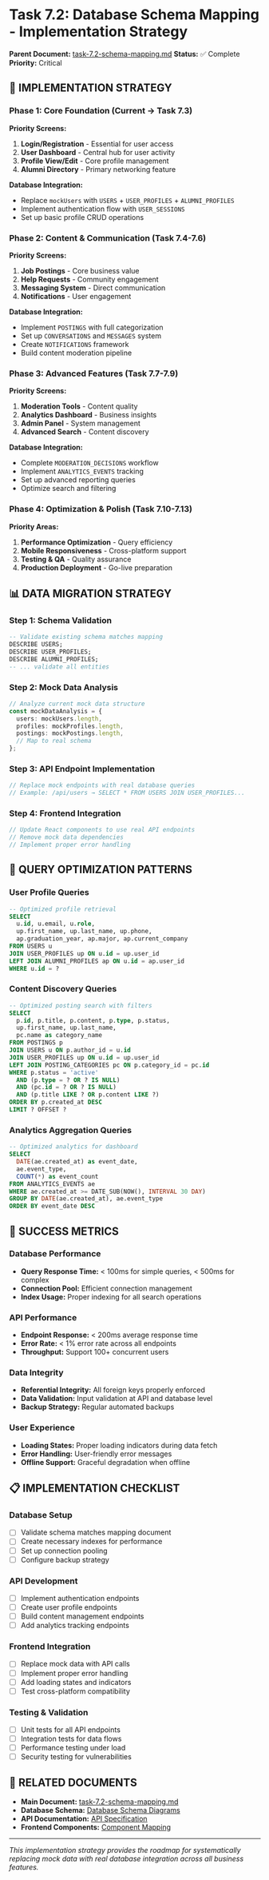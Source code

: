 # Task 7.2: Database Schema Mapping - Implementation Strategy

**Parent Document:** [task-7.2-schema-mapping.md](./task-7.2-schema-mapping.md)
**Status:** ✅ Complete
**Priority:** Critical

## 🚀 IMPLEMENTATION STRATEGY

### Phase 1: Core Foundation (Current → Task 7.3)
**Priority Screens:**
1. **Login/Registration** - Essential for user access
2. **User Dashboard** - Central hub for user activity
3. **Profile View/Edit** - Core profile management
4. **Alumni Directory** - Primary networking feature

**Database Integration:**
- Replace `mockUsers` with `USERS` + `USER_PROFILES` + `ALUMNI_PROFILES`
- Implement authentication flow with `USER_SESSIONS`
- Set up basic profile CRUD operations

### Phase 2: Content & Communication (Task 7.4-7.6)
**Priority Screens:**
1. **Job Postings** - Core business value
2. **Help Requests** - Community engagement
3. **Messaging System** - Direct communication
4. **Notifications** - User engagement

**Database Integration:**
- Implement `POSTINGS` with full categorization
- Set up `CONVERSATIONS` and `MESSAGES` system
- Create `NOTIFICATIONS` framework
- Build content moderation pipeline

### Phase 3: Advanced Features (Task 7.7-7.9)
**Priority Screens:**
1. **Moderation Tools** - Content quality
2. **Analytics Dashboard** - Business insights
3. **Admin Panel** - System management
4. **Advanced Search** - Content discovery

**Database Integration:**
- Complete `MODERATION_DECISIONS` workflow
- Implement `ANALYTICS_EVENTS` tracking
- Set up advanced reporting queries
- Optimize search and filtering

### Phase 4: Optimization & Polish (Task 7.10-7.13)
**Priority Areas:**
1. **Performance Optimization** - Query efficiency
2. **Mobile Responsiveness** - Cross-platform support
3. **Testing & QA** - Quality assurance
4. **Production Deployment** - Go-live preparation

## 📊 DATA MIGRATION STRATEGY

### Step 1: Schema Validation
```sql
-- Validate existing schema matches mapping
DESCRIBE USERS;
DESCRIBE USER_PROFILES;
DESCRIBE ALUMNI_PROFILES;
-- ... validate all entities
```

### Step 2: Mock Data Analysis
```typescript
// Analyze current mock data structure
const mockDataAnalysis = {
  users: mockUsers.length,
  profiles: mockProfiles.length,
  postings: mockPostings.length,
  // Map to real schema
};
```

### Step 3: API Endpoint Implementation
```typescript
// Replace mock endpoints with real database queries
// Example: /api/users → SELECT * FROM USERS JOIN USER_PROFILES...
```

### Step 4: Frontend Integration
```typescript
// Update React components to use real API endpoints
// Remove mock data dependencies
// Implement proper error handling
```

## 🔄 QUERY OPTIMIZATION PATTERNS

### User Profile Queries
```sql
-- Optimized profile retrieval
SELECT 
  u.id, u.email, u.role,
  up.first_name, up.last_name, up.phone,
  ap.graduation_year, ap.major, ap.current_company
FROM USERS u
JOIN USER_PROFILES up ON u.id = up.user_id
LEFT JOIN ALUMNI_PROFILES ap ON u.id = ap.user_id
WHERE u.id = ?
```

### Content Discovery Queries
```sql
-- Optimized posting search with filters
SELECT 
  p.id, p.title, p.content, p.type, p.status,
  up.first_name, up.last_name,
  pc.name as category_name
FROM POSTINGS p
JOIN USERS u ON p.author_id = u.id
JOIN USER_PROFILES up ON u.id = up.user_id
LEFT JOIN POSTING_CATEGORIES pc ON p.category_id = pc.id
WHERE p.status = 'active'
  AND (p.type = ? OR ? IS NULL)
  AND (pc.id = ? OR ? IS NULL)
  AND (p.title LIKE ? OR p.content LIKE ?)
ORDER BY p.created_at DESC
LIMIT ? OFFSET ?
```

### Analytics Aggregation Queries
```sql
-- Optimized analytics for dashboard
SELECT 
  DATE(ae.created_at) as event_date,
  ae.event_type,
  COUNT(*) as event_count
FROM ANALYTICS_EVENTS ae
WHERE ae.created_at >= DATE_SUB(NOW(), INTERVAL 30 DAY)
GROUP BY DATE(ae.created_at), ae.event_type
ORDER BY event_date DESC
```

## 🎯 SUCCESS METRICS

### Database Performance
- **Query Response Time:** < 100ms for simple queries, < 500ms for complex
- **Connection Pool:** Efficient connection management
- **Index Usage:** Proper indexing for all search operations

### API Performance
- **Endpoint Response:** < 200ms average response time
- **Error Rate:** < 1% error rate across all endpoints
- **Throughput:** Support 100+ concurrent users

### Data Integrity
- **Referential Integrity:** All foreign keys properly enforced
- **Data Validation:** Input validation at API and database level
- **Backup Strategy:** Regular automated backups

### User Experience
- **Loading States:** Proper loading indicators during data fetch
- **Error Handling:** User-friendly error messages
- **Offline Support:** Graceful degradation when offline

## 📋 IMPLEMENTATION CHECKLIST

### Database Setup
- [ ] Validate schema matches mapping document
- [ ] Create necessary indexes for performance
- [ ] Set up connection pooling
- [ ] Configure backup strategy

### API Development
- [ ] Implement authentication endpoints
- [ ] Create user profile endpoints
- [ ] Build content management endpoints
- [ ] Add analytics tracking endpoints

### Frontend Integration
- [ ] Replace mock data with API calls
- [ ] Implement proper error handling
- [ ] Add loading states and indicators
- [ ] Test cross-platform compatibility

### Testing & Validation
- [ ] Unit tests for all API endpoints
- [ ] Integration tests for data flows
- [ ] Performance testing under load
- [ ] Security testing for vulnerabilities

## 🔗 RELATED DOCUMENTS

- **Main Document:** [task-7.2-schema-mapping.md](./task-7.2-schema-mapping.md)
- **Database Schema:** [Database Schema Diagrams](../../phase-2/database-schema.md)
- **API Documentation:** [API Specification](../../phase-3/api-specification.md)
- **Frontend Components:** [Component Mapping](../../phase-4/component-mapping.md)

---

*This implementation strategy provides the roadmap for systematically replacing mock data with real database integration across all business features.*
